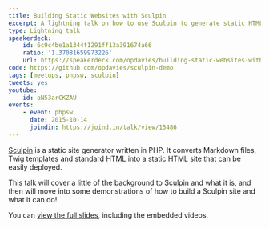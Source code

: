 ```yaml
---
title: Building Static Websites with Sculpin
excerpt: A lightning talk on how to use Sculpin to generate static HTML websites.
type: Lightning talk
speakerdeck:
    id: 6c9c4be1a1344f1291ff13a391674a66
    ratio: '1.37081659973226'
    url: https://speakerdeck.com/opdavies/building-static-websites-with-sculpin
code: https://github.com/opdavies/sculpin-demo
tags: [meetups, phpsw, sculpin]
tweets: yes
youtube:
    id: aN53arCKZAU
events:
    - event: phpsw
      date: 2015-10-14
      joindin: https://joind.in/talk/view/15486
---
```

[Sculpin][0] is a static site generator written in PHP. It converts Markdown files, Twig templates and standard HTML into a static HTML site that can be easily deployed.

This talk will cover a little of the background to Sculpin and what it is, and then will move into some demonstrations of how to build a Sculpin site and what it can do!

You can [view the full slides][1], including the embedded videos.

[0]: http://sculpin.io
[1]: https://opdavies.github.io/slides-phpsw-sculpin
